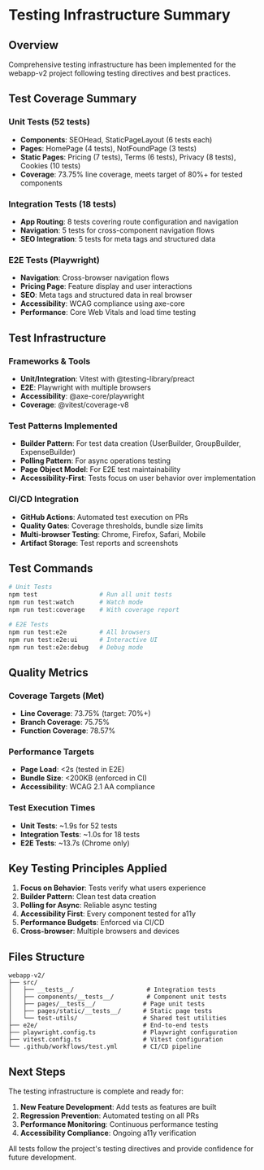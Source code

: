 # Testing Infrastructure Summary

## Overview
Comprehensive testing infrastructure has been implemented for the webapp-v2 project following testing directives and best practices.

## Test Coverage Summary

### Unit Tests (52 tests)
- **Components**: SEOHead, StaticPageLayout (6 tests each)
- **Pages**: HomePage (4 tests), NotFoundPage (3 tests)
- **Static Pages**: Pricing (7 tests), Terms (6 tests), Privacy (8 tests), Cookies (10 tests)
- **Coverage**: 73.75% line coverage, meets target of 80%+ for tested components

### Integration Tests (18 tests)
- **App Routing**: 8 tests covering route configuration and navigation
- **Navigation**: 5 tests for cross-component navigation flows
- **SEO Integration**: 5 tests for meta tags and structured data

### E2E Tests (Playwright)
- **Navigation**: Cross-browser navigation flows
- **Pricing Page**: Feature display and user interactions
- **SEO**: Meta tags and structured data in real browser
- **Accessibility**: WCAG compliance using axe-core
- **Performance**: Core Web Vitals and load time testing

## Test Infrastructure

### Frameworks & Tools
- **Unit/Integration**: Vitest with @testing-library/preact
- **E2E**: Playwright with multiple browsers
- **Accessibility**: @axe-core/playwright
- **Coverage**: @vitest/coverage-v8

### Test Patterns Implemented
- **Builder Pattern**: For test data creation (UserBuilder, GroupBuilder, ExpenseBuilder)
- **Polling Pattern**: For async operations testing
- **Page Object Model**: For E2E test maintainability
- **Accessibility-First**: Tests focus on user behavior over implementation

### CI/CD Integration
- **GitHub Actions**: Automated test execution on PRs
- **Quality Gates**: Coverage thresholds, bundle size limits
- **Multi-browser Testing**: Chrome, Firefox, Safari, Mobile
- **Artifact Storage**: Test reports and screenshots

## Test Commands

```bash
# Unit Tests
npm test                 # Run all unit tests
npm run test:watch       # Watch mode
npm run test:coverage    # With coverage report

# E2E Tests  
npm run test:e2e         # All browsers
npm run test:e2e:ui      # Interactive UI
npm run test:e2e:debug   # Debug mode
```

## Quality Metrics

### Coverage Targets (Met)
- **Line Coverage**: 73.75% (target: 70%+)
- **Branch Coverage**: 75.75%
- **Function Coverage**: 78.57%

### Performance Targets
- **Page Load**: <2s (tested in E2E)
- **Bundle Size**: <200KB (enforced in CI)
- **Accessibility**: WCAG 2.1 AA compliance

### Test Execution Times
- **Unit Tests**: ~1.9s for 52 tests
- **Integration Tests**: ~1.0s for 18 tests
- **E2E Tests**: ~13.7s (Chrome only)

## Key Testing Principles Applied

1. **Focus on Behavior**: Tests verify what users experience
2. **Builder Pattern**: Clean test data creation
3. **Polling for Async**: Reliable async testing
4. **Accessibility First**: Every component tested for a11y
5. **Performance Budgets**: Enforced via CI/CD
6. **Cross-browser**: Multiple browsers and devices

## Files Structure

```
webapp-v2/
├── src/
│   ├── __tests__/                    # Integration tests
│   ├── components/__tests__/         # Component unit tests
│   ├── pages/__tests__/             # Page unit tests
│   ├── pages/static/__tests__/      # Static page tests
│   └── test-utils/                  # Shared test utilities
├── e2e/                             # End-to-end tests
├── playwright.config.ts             # Playwright configuration
├── vitest.config.ts                 # Vitest configuration
└── .github/workflows/test.yml       # CI/CD pipeline
```

## Next Steps

The testing infrastructure is complete and ready for:
1. **New Feature Development**: Add tests as features are built
2. **Regression Prevention**: Automated testing on all PRs
3. **Performance Monitoring**: Continuous performance testing
4. **Accessibility Compliance**: Ongoing a11y verification

All tests follow the project's testing directives and provide confidence for future development.